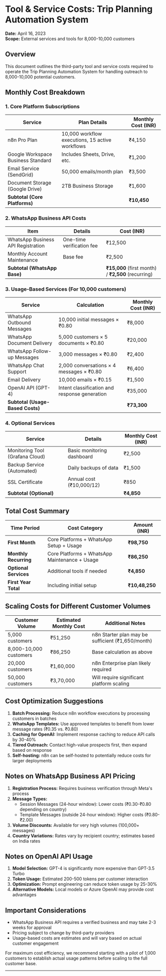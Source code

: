 # Tool & Service Costs: Trip Planning Automation System

**Date:** April 16, 2023  
**Scope:** External services and tools for 8,000-10,000 customers

## Overview

This document outlines the third-party tool and service costs required to operate the Trip Planning Automation System for handling outreach to 8,000-10,000 potential customers.

## Monthly Cost Breakdown

### 1. Core Platform Subscriptions

| Service | Plan Details | Monthly Cost (INR) |
|---------|--------------|---------------------|
| n8n Pro Plan | 10,000 workflow executions, 15 active workflows | ₹4,150 |
| Google Workspace Business Standard | Includes Sheets, Drive, etc. | ₹1,200 |
| Email Service (SendGrid) | 50,000 emails/month plan | ₹3,500 |
| Document Storage (Google Drive) | 2TB Business Storage | ₹1,600 |
| **Subtotal (Core Platforms)** | | **₹10,450** |

### 2. WhatsApp Business API Costs

| Item | Details | Cost (INR) |
|------|---------|------------|
| WhatsApp Business API Registration | One-time verification fee | ₹12,500 |
| Monthly Account Maintenance | Base fee | ₹2,500 |
| **Subtotal (WhatsApp Base)** | | **₹15,000** (first month) / **₹2,500** (recurring) |

### 3. Usage-Based Services (For 10,000 customers)

| Service | Calculation | Monthly Cost (INR) |
|---------|-------------|---------------------|
| WhatsApp Outbound Messages | 10,000 initial messages × ₹0.80 | ₹8,000 |
| WhatsApp Document Delivery | 5,000 customers × 5 documents × ₹0.80 | ₹20,000 |
| WhatsApp Follow-up Messages | 3,000 messages × ₹0.80 | ₹2,400 |
| WhatsApp Chat Support | 2,000 conversations × 4 messages × ₹0.80 | ₹6,400 |
| Email Delivery | 10,000 emails × ₹0.15 | ₹1,500 |
| OpenAI API (GPT-4) | Intent classification and response generation | ₹35,000 |
| **Subtotal (Usage-Based Costs)** | | **₹73,300** |

### 4. Optional Services

| Service | Details | Monthly Cost (INR) |
|---------|---------|---------------------|
| Monitoring Tool (Grafana Cloud) | Basic monitoring dashboard | ₹2,500 |
| Backup Service (Automated) | Daily backups of data | ₹1,500 |
| SSL Certificate | Annual cost (₹10,000/12) | ₹850 |
| **Subtotal (Optional)** | | **₹4,850** |

## Total Cost Summary

| Time Period | Cost Category | Amount (INR) |
|-------------|---------------|--------------|
| **First Month** | Core Platforms + WhatsApp Setup + Usage | **₹98,750** |
| **Monthly Recurring** | Core Platforms + WhatsApp Maintenance + Usage | **₹86,250** |
| **Optional Services** | Additional tools if needed | **₹4,850** |
| **First Year Total** | Including initial setup | **₹10,48,250** |

## Scaling Costs for Different Customer Volumes

| Customer Volume | Estimated Monthly Cost | Additional Notes |
|-----------------|------------------------|------------------|
| 5,000 customers | ₹51,250 | n8n Starter plan may be sufficient (₹1,650/month) |
| 8,000-10,000 customers | ₹86,250 | Base calculation as above |
| 20,000 customers | ₹1,60,000 | n8n Enterprise plan likely required |
| 50,000 customers | ₹3,70,000 | Will require significant platform scaling |

## Cost Optimization Suggestions

1. **Batch Processing:** Reduce n8n workflow executions by processing customers in batches
2. **WhatsApp Templates:** Use approved templates to benefit from lower message rates (₹0.35 vs. ₹0.80)
3. **Caching for OpenAI:** Implement response caching to reduce API calls by 30-40%
4. **Tiered Outreach:** Contact high-value prospects first, then expand based on response
5. **Self-hosting:** n8n can be self-hosted to potentially reduce costs for larger deployments

## Notes on WhatsApp Business API Pricing

1. **Registration Process:** Requires business verification through Meta's process
2. **Message Types:**
   - Session Messages (24-hour window): Lower costs (₹0.30-₹0.80 depending on country)
   - Template Messages (outside 24-hour window): Higher costs (₹0.80-₹2.00)
3. **Volume Discounts:** Available for very high volumes (100,000+ messages)
4. **Country Variations:** Rates vary by recipient country; estimates based on India rates

## Notes on OpenAI API Usage

1. **Model Selection:** GPT-4 is significantly more expensive than GPT-3.5 Turbo
2. **Token Usage:** Estimated 200-500 tokens per customer interaction
3. **Optimization:** Prompt engineering can reduce token usage by 25-30%
4. **Alternative Models:** Local models or Azure OpenAI may provide cost advantages

## Important Considerations

- WhatsApp Business API requires a verified business and may take 2-3 weeks for approval
- Pricing subject to change by third-party providers
- Usage-based costs are estimates and will vary based on actual customer engagement

For maximum cost efficiency, we recommend starting with a pilot of 1,000 customers to establish actual usage patterns before scaling to the full customer base.

---
